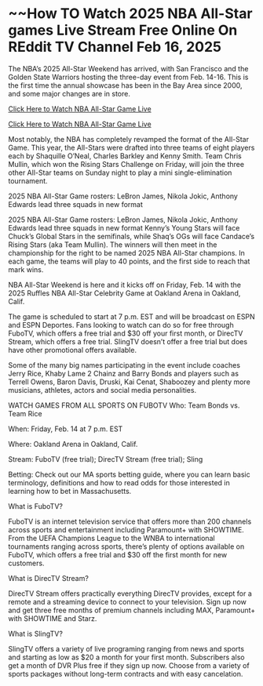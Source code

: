 # ~~How TO Watch 2025 NBA All-Star games Live Stream Free Online On REddit TV Channel Feb 16, 2025

The NBA’s 2025 All-Star Weekend has arrived, with San Francisco and the Golden State Warriors hosting the three-day event from Feb. 14-16. This is the first time the annual showcase has been in the Bay Area since 2000, and some major changes are in store.

[Click Here to Watch NBA All-Star Game Live](https://tinyurl.com/mrxmbb3z)

[Click Here to Watch NBA All-Star Game Live](https://tinyurl.com/mrxmbb3z)

Most notably, the NBA has completely revamped the format of the All-Star Game. This year, the All-Stars were drafted into three teams of eight players each by Shaquille O’Neal, Charles Barkley and Kenny Smith. Team Chris Mullin, which won the Rising Stars Challenge on Friday, will join the three other All-Star teams on Sunday night to play a mini single-elimination tournament.

2025 NBA All-Star Game rosters: LeBron James, Nikola Jokic, Anthony Edwards lead three squads in new format

2025 NBA All-Star Game rosters: LeBron James, Nikola Jokic, Anthony Edwards lead three squads in new format
Kenny’s Young Stars will face Chuck’s Global Stars in the semifinals, while Shaq’s OGs will face Candace’s Rising Stars (aka Team Mullin). The winners will then meet in the championship for the right to be named 2025 NBA All-Star champions. In each game, the teams will play to 40 points, and the first side to reach that mark wins.

NBA All-Star Weekend is here and it kicks off on Friday, Feb. 14 with the 2025 Ruffles NBA All-Star Celebrity Game at Oakland Arena in Oakland, Calif.

The game is scheduled to start at 7 p.m. EST and will be broadcast on ESPN and ESPN Deportes. Fans looking to watch can do so for free through FuboTV, which offers a free trial and $30 off your first month, or DirecTV Stream, which offers a free trial. SlingTV doesn’t offer a free trial but does have other promotional offers available.

Some of the many big names participating in the event include coaches Jerry Rice, Khaby Lame 2 Chainz and Barry Bonds and players such as Terrell Owens, Baron Davis, Druski, Kai Cenat, Shaboozey and plenty more musicians, athletes, actors and social media personalities.

WATCH GAMES FROM ALL SPORTS ON FUBOTV
Who: Team Bonds vs. Team Rice

When: Friday, Feb. 14 at 7 p.m. EST

Where: Oakland Arena in Oakland, Calif.

Stream: FuboTV (free trial); DirecTV Stream (free trial); Sling

Betting: Check out our MA sports betting guide, where you can learn basic terminology, definitions and how to read odds for those interested in learning how to bet in Massachusetts.

What is FuboTV?

FuboTV is an internet television service that offers more than 200 channels across sports and entertainment including Paramount+ with SHOWTIME. From the UEFA Champions League to the WNBA to international tournaments ranging across sports, there’s plenty of options available on FuboTV, which offers a free trial and $30 off the first month for new customers.

What is DirecTV Stream?

DirecTV Stream offers practically everything DirecTV provides, except for a remote and a streaming device to connect to your television. Sign up now and get three free months of premium channels including MAX, Paramount+ with SHOWTIME and Starz.

What is SlingTV?

SlingTV offers a variety of live programing ranging from news and sports and starting as low as $20 a month for your first month. Subscribers also get a month of DVR Plus free if they sign up now. Choose from a variety of sports packages without long-term contracts and with easy cancelation.
